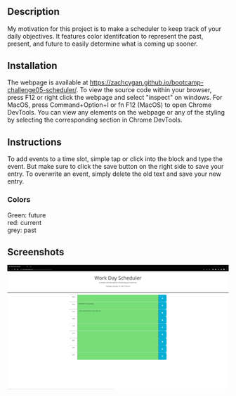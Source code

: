 # <bootcamp-challenge04-Javascript-Quiz>

## Description

My motivation for this project is to make a scheduler to keep track of your daily objectives. It features color identifcation to represent the past, present, and future to easily determine what is coming up sooner.  

## Installation

The webpage is available at https://zachcygan.github.io/bootcamp-challenge05-scheduler/. To view the source code within your browser, press F12 or right click the webpage and select "inspect" on windows. For MacOS,  press Command+Option+I or fn F12 (MacOS) to open Chrome DevTools. You can view any elements on the webpage or any of the styling by selecting the corresponding section in Chrome DevTools. 

## Instructions

To add events to a time slot, simple tap or click into the block and type the event. But make sure to click the save button on the right side to save your entry. To overwrite an event, simply delete the old text and save your new entry. 

### Colors
Green: future  
red: current  
grey: past

## Screenshots

![screenshot of the website](assets/images/screenshot.png)


